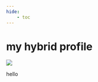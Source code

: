 ```yaml
---
hide:
    - toc
---
```


# my hybrid profile

![](images/myhybridprofile/myhybridprofile.jpg)


hello
